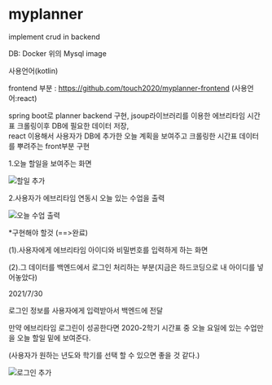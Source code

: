 # myplanner
implement crud in backend

DB: Docker 위의 Mysql image

사용언어(kotlin) 

frontend 부분 : https://github.com/touch2020/myplanner-frontend (사용언어:react)

spring boot로 planner backend 구현,
jsoup라이브러리를 이용한 에브리타임 시간표 크롤링이후 DB에 필요한 데이터 저장,  
react 이용해서 사용자가 DB에 추가한 오늘 계획을 보여주고 
크롤링한 시간표 데이터를 뿌려주는 front부분 구현

1.오늘 할일을 보여주는 화면

![할일 추가](https://user-images.githubusercontent.com/64405110/126056348-0de29db7-0004-4ecc-8896-e3fc27e6077f.PNG)

2.사용자가 에브리타임 연동시 오늘 있는 수업을 출력

![오늘 수업 출력](https://user-images.githubusercontent.com/64405110/126056372-db11673d-0430-459b-b97c-234dd29bd66b.PNG)


*구현해야 할것 (==>완료)

(1).사용자에게 에브리타임 아이디와 비밀번호를 입력하게 하는 화면

(2).그 데이터를 백엔드에서 로그인 처리하는 부분(지금은 하드코딩으로 내 아이디를 넣어놓았다)



2021/7/30

로그인 정보를 사용자에게 입력받아서 백엔드에 전달

만약 에브리타임 로그린이 성공한다면 2020-2학기 시간표 중 오늘 요일에 있는 수업만을 오늘 할일 밑에 보여준다.

(사용자가 원하는 년도와 학기를 선택 할 수 있으면 좋을 것 같다.) 

![로그인 추가](https://user-images.githubusercontent.com/64405110/127597011-83eb6106-1899-4d1d-8e99-8ee6795c80a2.PNG)









